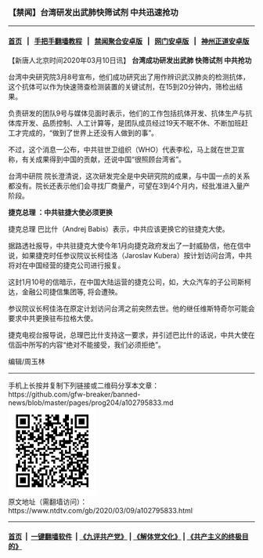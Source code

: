 ### 【禁闻】台湾研发出武肺快筛试剂 中共迅速抢功
------------------------

#### [首页](https://github.com/gfw-breaker/banned-news/blob/master/README.md) &nbsp;&nbsp;|&nbsp;&nbsp; [手把手翻墙教程](https://github.com/gfw-breaker/guides/wiki) &nbsp;&nbsp;|&nbsp;&nbsp; [禁闻聚合安卓版](https://github.com/gfw-breaker/bn-android) &nbsp;&nbsp;|&nbsp;&nbsp; [网门安卓版](https://github.com/oGate2/oGate) &nbsp;&nbsp;|&nbsp;&nbsp; [神州正道安卓版](https://github.com/SzzdOgate/update) 



<div><div class="post_content" itemprop="articleBody">
 <p>
  【新唐人北京时间2020年03月10日讯】
  <strong>
   台湾成功研发出武肺
   <ok href="https://www.ntdtv.com/gb/快筛试剂.htm">
    快筛试剂
   </ok>
   中共抢功
  </strong>
 </p>
 <p>
  台湾中央研究院3月8号宣布，他们成功研究出了用作辨识武汉肺炎的检测抗体，这个抗体可以作为快速筛查检测装置的关键试剂，在15到20分钟内，筛检出结果。
 </p>
 <p>
  负责研发的团队9号与媒体见面时表示，他们的工作包括抗体开发、抗体生产与抗体库开发、品质控制、人工计算等，是团队成员经过19天不眠不休、不断加班赶工才完成的，“做到了世界上还没有人做到的事”。
 </p>
 <p>
  不过，这个消息一公布，中共驻世卫组织（WHO）代表李松，马上就在世卫宣称，有关成果得到中国的贡献，还说中国“很照顾台湾省”。
 </p>
 <p>
  <ok href="https://www.ntdtv.com/gb/台湾中研院.htm">
   台湾中研院
  </ok>
  院长澄清说，这次研发完全是中央研究院的成果，与中国一点的关系都没有。院长还表示他们会寻找厂商量产，可望在3到4个月内，经批准进入量产阶段。
 </p>
 <p>
  <strong>
   <ok href="https://www.ntdtv.com/gb/捷克总理.htm">
    捷克总理
   </ok>
   ：中共驻捷大使必须更换
  </strong>
 </p>
 <p>
  <ok href="https://www.ntdtv.com/gb/捷克总理.htm">
   捷克总理
  </ok>
  巴比什（Andrej Babis）表示，中共应该更换它的驻捷克大使。
 </p>
 <p>
  据路透社报导，中共驻捷克大使今年1月向捷克政府发出了一封威胁信，他在信中说，如果捷克时任参议院议长柯佳洛（Jaroslav Kubera）按计划访问台湾，中共将对在中国经营的捷克公司进行报复。
 </p>
 <p>
  这封1月10号的信暗示，在中国大陆运营的捷克公司，如，大众汽车的子公司斯柯达，金融公司捷信集团等, 将会遭殃。
 </p>
 <p>
  参议院议长柯佳洛在原定计划访问台湾之前突然去世。他的继任维斯特奇尔可能会要求中共更换驻布拉格大使。
 </p>
 <p>
  捷克电视台报导说，总理巴比什支持这一要求，并引述巴比什的话说，中共大使在信函中所写的内容“绝对不能接受，我们必须拒绝”。
 </p>
 <p>
  编辑/周玉林
 </p>
 <div class="single_ad">
 </div>
</div>
</div>
<hr/>
手机上长按并复制下列链接或二维码分享本文章：<br/>
https://github.com/gfw-breaker/banned-news/blob/master/pages/prog204/a102795833.md <br/>
<a href='https://github.com/gfw-breaker/banned-news/blob/master/pages/prog204/a102795833.md'><img src='https://github.com/gfw-breaker/banned-news/blob/master/pages/prog204/a102795833.md.png'/></a> <br/>
原文地址（需翻墙访问）：https://www.ntdtv.com/gb/2020/03/09/a102795833.html


------------------------
#### [首页](https://github.com/gfw-breaker/banned-news/blob/master/README.md) &nbsp;|&nbsp; [一键翻墙软件](https://github.com/gfw-breaker/nogfw/blob/master/README.md) &nbsp;| [《九评共产党》](https://github.com/gfw-breaker/9ping.md/blob/master/README.md#九评之一评共产党是什么) | [《解体党文化》](https://github.com/gfw-breaker/jtdwh.md/blob/master/README.md) | [《共产主义的终极目的》](https://github.com/gfw-breaker/gczydzjmd.md/blob/master/README.md)


<img src='http://gfw-breaker.win/banned-news/pages/prog204/a102795833.md' width='0px' height='0px'/>